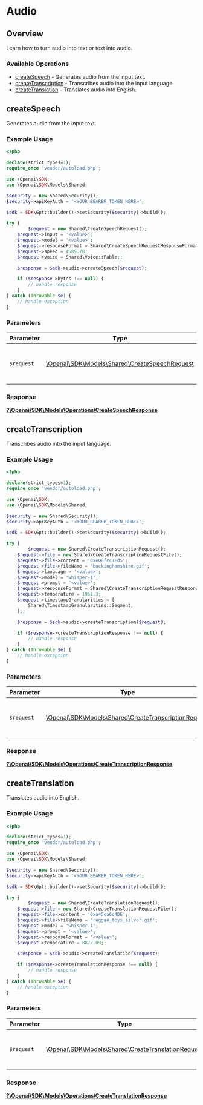 # Audio


## Overview

Learn how to turn audio into text or text into audio.

### Available Operations

* [createSpeech](#createspeech) - Generates audio from the input text.
* [createTranscription](#createtranscription) - Transcribes audio into the input language.
* [createTranslation](#createtranslation) - Translates audio into English.

## createSpeech

Generates audio from the input text.

### Example Usage

```php
<?php

declare(strict_types=1);
require_once 'vendor/autoload.php';

use \Openai\SDK;
use \Openai\SDK\Models\Shared;

$security = new Shared\Security();
$security->apiKeyAuth = '<YOUR_BEARER_TOKEN_HERE>';

$sdk = SDK\Gpt::builder()->setSecurity($security)->build();

try {
        $request = new Shared\CreateSpeechRequest();
    $request->input = '<value>';
    $request->model = '<value>';
    $request->responseFormat = Shared\CreateSpeechRequestResponseFormat::Flac;
    $request->speed = 4589.78;
    $request->voice = Shared\Voice::Fable;;

    $response = $sdk->audio->createSpeech($request);

    if ($response->bytes !== null) {
        // handle response
    }
} catch (Throwable $e) {
    // handle exception
}
```

### Parameters

| Parameter                                                                                   | Type                                                                                        | Required                                                                                    | Description                                                                                 |
| ------------------------------------------------------------------------------------------- | ------------------------------------------------------------------------------------------- | ------------------------------------------------------------------------------------------- | ------------------------------------------------------------------------------------------- |
| `$request`                                                                                  | [\Openai\SDK\Models\Shared\CreateSpeechRequest](../../Models/Shared/CreateSpeechRequest.md) | :heavy_check_mark:                                                                          | The request object to use for the request.                                                  |


### Response

**[?\Openai\SDK\Models\Operations\CreateSpeechResponse](../../Models/Operations/CreateSpeechResponse.md)**


## createTranscription

Transcribes audio into the input language.

### Example Usage

```php
<?php

declare(strict_types=1);
require_once 'vendor/autoload.php';

use \Openai\SDK;
use \Openai\SDK\Models\Shared;

$security = new Shared\Security();
$security->apiKeyAuth = '<YOUR_BEARER_TOKEN_HERE>';

$sdk = SDK\Gpt::builder()->setSecurity($security)->build();

try {
        $request = new Shared\CreateTranscriptionRequest();
    $request->file = new Shared\CreateTranscriptionRequestFile();
    $request->file->content = '0xe08fcc1Fd5';
    $request->file->fileName = 'buckinghamshire.gif';
    $request->language = '<value>';
    $request->model = 'whisper-1';
    $request->prompt = '<value>';
    $request->responseFormat = Shared\CreateTranscriptionRequestResponseFormat::VerboseJson;
    $request->temperature = 1961.3;
    $request->timestampGranularities = [
        Shared\TimestampGranularities::Segment,
    ];;

    $response = $sdk->audio->createTranscription($request);

    if ($response->createTranscriptionResponse !== null) {
        // handle response
    }
} catch (Throwable $e) {
    // handle exception
}
```

### Parameters

| Parameter                                                                                                 | Type                                                                                                      | Required                                                                                                  | Description                                                                                               |
| --------------------------------------------------------------------------------------------------------- | --------------------------------------------------------------------------------------------------------- | --------------------------------------------------------------------------------------------------------- | --------------------------------------------------------------------------------------------------------- |
| `$request`                                                                                                | [\Openai\SDK\Models\Shared\CreateTranscriptionRequest](../../Models/Shared/CreateTranscriptionRequest.md) | :heavy_check_mark:                                                                                        | The request object to use for the request.                                                                |


### Response

**[?\Openai\SDK\Models\Operations\CreateTranscriptionResponse](../../Models/Operations/CreateTranscriptionResponse.md)**


## createTranslation

Translates audio into English.

### Example Usage

```php
<?php

declare(strict_types=1);
require_once 'vendor/autoload.php';

use \Openai\SDK;
use \Openai\SDK\Models\Shared;

$security = new Shared\Security();
$security->apiKeyAuth = '<YOUR_BEARER_TOKEN_HERE>';

$sdk = SDK\Gpt::builder()->setSecurity($security)->build();

try {
        $request = new Shared\CreateTranslationRequest();
    $request->file = new Shared\CreateTranslationRequestFile();
    $request->file->content = '0xa45ca6c4DE';
    $request->file->fileName = 'reggae_toys_silver.gif';
    $request->model = 'whisper-1';
    $request->prompt = '<value>';
    $request->responseFormat = '<value>';
    $request->temperature = 8877.09;;

    $response = $sdk->audio->createTranslation($request);

    if ($response->createTranslationResponse !== null) {
        // handle response
    }
} catch (Throwable $e) {
    // handle exception
}
```

### Parameters

| Parameter                                                                                             | Type                                                                                                  | Required                                                                                              | Description                                                                                           |
| ----------------------------------------------------------------------------------------------------- | ----------------------------------------------------------------------------------------------------- | ----------------------------------------------------------------------------------------------------- | ----------------------------------------------------------------------------------------------------- |
| `$request`                                                                                            | [\Openai\SDK\Models\Shared\CreateTranslationRequest](../../Models/Shared/CreateTranslationRequest.md) | :heavy_check_mark:                                                                                    | The request object to use for the request.                                                            |


### Response

**[?\Openai\SDK\Models\Operations\CreateTranslationResponse](../../Models/Operations/CreateTranslationResponse.md)**

